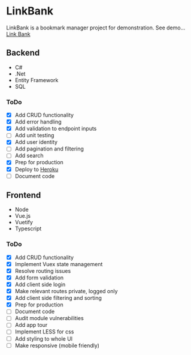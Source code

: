 # LinkBank 
LinkBank is a bookmark manager project for demonstration. See demo... <a href="https://link-bank1.herokuapp.com/" target="_blank">Link Bank</a>
## Backend
- C#
- .Net
- Entity Framework
- SQL

### ToDo
- [x] Add CRUD functionality
- [x] Add error handling
- [x] Add validation to endpoint inputs
- [ ] Add unit testing
- [x] Add user identity
- [ ] Add pagination and filtering
- [ ] Add search
- [x] Prep for production
- [x] Deploy to [Heroku](https://www.heroku.com/)
- [ ] Document code

## Frontend
- Node
- Vue.js
- Vuetify
- Typescript

### ToDo
- [x] Add CRUD functionality
- [x] Implement Vuex state management
- [x] Resolve routing issues
- [x] Add form validation
- [x] Add client side login
- [x] Make relevant routes private, logged only
- [x] Add client side filtering and sorting
- [x] Prep for production
- [ ] Document code
- [ ] Audit module vulnerabilities
- [ ] Add app tour
- [ ] Implement LESS for css
- [ ] Add styling to whole UI
- [ ] Make responsive (mobile friendly)

